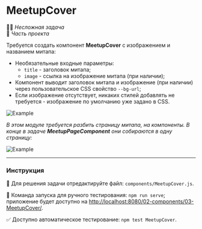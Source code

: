 # MeetupCover

👶🏻 _Несложная задача_\
💼 _Часть проекта_

<!--start_statement-->

Требуется создать компонент **MeetupCover** с изображением и названием митапа:

- Необязательные входные параметры:
  - `title` - заголовок митапа;
  - `image` - ссылка на изображение митапа (при наличии);
- Компонент выводит заголовок митапа и изображение (при наличии) через пользовательское CSS свойство `--bg-url`;
- Если изображение отсутствует, никаких стилей добавлять не требуется - изображение по умолчанию уже задано в CSS.

<img src="https://i.imgur.com/FIWQbzK.png" alt="Example" style="max-width: 100%" />

_В этом модуле требуется разбить страницу митапа, на компоненты. В конце в задаче **MeetupPageComponent** они собираются
в одну страницу:_

<img src="https://i.imgur.com/gZFOxnY.png" style="max-width: 50%"  alt="Example"/>

<!--end_statement-->

---

### Инструкция

📝 Для решения задачи отредактируйте файл: `components/MeetupCover.js`.

🚀 Команда запуска для ручного тестирования: `npm run serve`;\
приложение будет доступно на [http://localhost:8080/02-components/03-MeetupCover/](http://localhost:8080/02-components/03-MeetupCover/).

✅ Доступно автоматическое тестирование: `npm test MeetupCover`.

